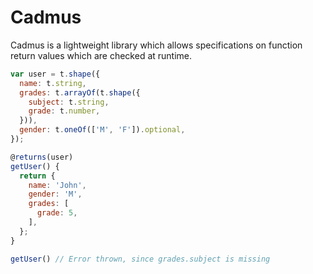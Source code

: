 # Cadmus

Cadmus is a lightweight library which allows specifications on function return values which are checked at runtime.

```javascript
var user = t.shape({
  name: t.string,
  grades: t.arrayOf(t.shape({
    subject: t.string,
    grade: t.number,
  })),
  gender: t.oneOf(['M', 'F']).optional,
});

@returns(user)
getUser() {
  return {
    name: 'John',
    gender: 'M',
    grades: [
      grade: 5, 
    ],
  };
}

getUser() // Error thrown, since grades.subject is missing
```
